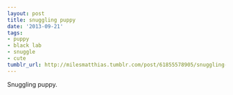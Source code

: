 ```yaml
---
layout: post
title: snuggling puppy
date: '2013-09-21'
tags:
- puppy
- black lab
- snuggle
- cute
tumblr_url: http://milesmatthias.tumblr.com/post/61855578905/snuggling-puppy
---
```

Snuggling puppy.
